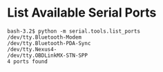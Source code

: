 
List Available Serial Ports
===========================

    bash-3.2$ python -m serial.tools.list_ports
    /dev/tty.Bluetooth-Modem
    /dev/tty.Bluetooth-PDA-Sync
    /dev/tty.Nexus4-
    /dev/tty.OBDLinkMX-STN-SPP
    4 ports found